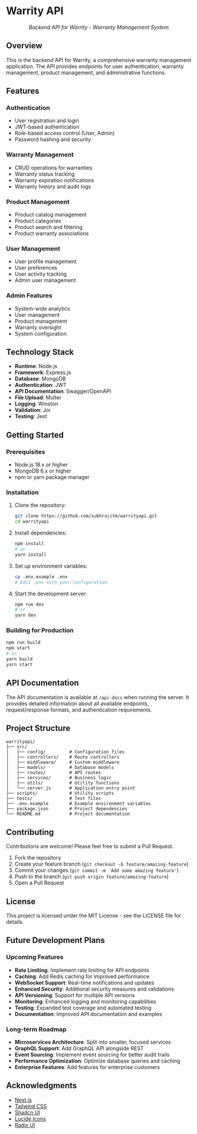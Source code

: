 # Warrity API

<div align="center">
  <p><em>Backend API for Warrity - Warranty Management System</em></p>
</div>

## Overview

This is the backend API for Warrity, a comprehensive warranty management application. The API provides endpoints for user authentication, warranty management, product management, and administrative functions.

## Features

### Authentication
- User registration and login
- JWT-based authentication
- Role-based access control (User, Admin)
- Password hashing and security

### Warranty Management
- CRUD operations for warranties
- Warranty status tracking
- Warranty expiration notifications
- Warranty history and audit logs

### Product Management
- Product catalog management
- Product categories
- Product search and filtering
- Product warranty associations

### User Management
- User profile management
- User preferences
- User activity tracking
- Admin user management

### Admin Features
- System-wide analytics
- User management
- Product management
- Warranty oversight
- System configuration

## Technology Stack

- **Runtime**: Node.js
- **Framework**: Express.js
- **Database**: MongoDB
- **Authentication**: JWT
- **API Documentation**: Swagger/OpenAPI
- **File Upload**: Multer
- **Logging**: Winston
- **Validation**: Joi
- **Testing**: Jest

## Getting Started

### Prerequisites

- Node.js 18.x or higher
- MongoDB 6.x or higher
- npm or yarn package manager

### Installation

1. Clone the repository:
   ```bash
   git clone https://github.com/subhrajitm/warrityapi.git
   cd warrityapi
   ```

2. Install dependencies:
   ```bash
   npm install
   # or
   yarn install
   ```

3. Set up environment variables:
   ```bash
   cp .env.example .env
   # Edit .env with your configuration
   ```

4. Start the development server:
   ```bash
   npm run dev
   # or
   yarn dev
   ```

### Building for Production

```bash
npm run build
npm start
# or
yarn build
yarn start
```

## API Documentation

The API documentation is available at `/api-docs` when running the server. It provides detailed information about all available endpoints, request/response formats, and authentication requirements.

## Project Structure

```
warrityapi/
├── src/
│   ├── config/         # Configuration files
│   ├── controllers/    # Route controllers
│   ├── middleware/     # Custom middleware
│   ├── models/         # Database models
│   ├── routes/         # API routes
│   ├── services/       # Business logic
│   ├── utils/          # Utility functions
│   └── server.js       # Application entry point
├── scripts/            # Utility scripts
├── tests/              # Test files
├── .env.example        # Example environment variables
├── package.json        # Project dependencies
└── README.md           # Project documentation
```

## Contributing

Contributions are welcome! Please feel free to submit a Pull Request.

1. Fork the repository
2. Create your feature branch (`git checkout -b feature/amazing-feature`)
3. Commit your changes (`git commit -m 'Add some amazing feature'`)
4. Push to the branch (`git push origin feature/amazing-feature`)
5. Open a Pull Request

## License

This project is licensed under the MIT License - see the LICENSE file for details.

## Future Development Plans

### Upcoming Features

- **Rate Limiting**: Implement rate limiting for API endpoints
- **Caching**: Add Redis caching for improved performance
- **WebSocket Support**: Real-time notifications and updates
- **Enhanced Security**: Additional security measures and validations
- **API Versioning**: Support for multiple API versions
- **Monitoring**: Enhanced logging and monitoring capabilities
- **Testing**: Expanded test coverage and automated testing
- **Documentation**: Improved API documentation and examples

### Long-term Roadmap

- **Microservices Architecture**: Split into smaller, focused services
- **GraphQL Support**: Add GraphQL API alongside REST
- **Event Sourcing**: Implement event sourcing for better audit trails
- **Performance Optimization**: Optimize database queries and caching
- **Enterprise Features**: Add features for enterprise customers

## Acknowledgments

- [Next.js](https://nextjs.org/)
- [Tailwind CSS](https://tailwindcss.com/)
- [Shadcn UI](https://ui.shadcn.com/)
- [Lucide Icons](https://lucide.dev/)
- [Radix UI](https://www.radix-ui.com/)
